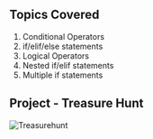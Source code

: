 ## Topics Covered
1. Conditional Operators
2. if/elif/else statements
3. Logical Operators
4. Nested if/elif statements
5. Multiple if statements

## Project - Treasure Hunt

![Treasurehunt](https://github.com/KeyaBarua/100_Days_To_Learn_Python/assets/52108484/65ac0f79-b0a5-471d-b3af-81ee8197fe4b)
